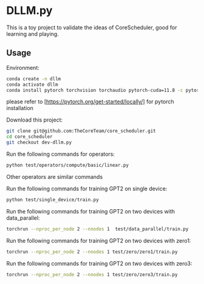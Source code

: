 # DLLM.py

This is a toy project to validate the ideas of CoreScheduler, good for learning and playing.

## Usage

Environment:
```bash
conda create -n dllm
conda activate dllm
conda install pytorch torchvision torchaudio pytorch-cuda=11.8 -c pytorch -c nvidia
```
please refer to [https://pytorch.org/get-started/locally/] for pytorch installation

Download this project:
```bash
git clone git@github.com:TheCoreTeam/core_scheduler.git
cd core_scheduler
git checkout dev-dllm.py
```

Run the following commands for operators:
```bash
python test/operators/compute/basic/linear.py
```
Other operators are similar commands

Run the following commands for training GPT2 on single device:
```bash
python test/single_device/train.py
```
Run the following commands for training GPT2 on two devices with data_parallel:
```bash
torchrun --nproc_per_node 2 --nnodes 1  test/data_parallel/train.py
```
Run the following commands for training GPT2 on two devices with zero1:
```bash
torchrun --nproc_per_node 2 --nnodes 1 test/zero/zero1/train.py
```
Run the following commands for training GPT2 on two devices with zero3:
```bash
torchrun --nproc_per_node 2 --nnodes 1 test/zero/zero3/train.py
```
